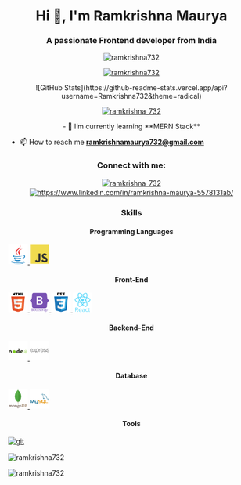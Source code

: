 <h1 align="center">Hi 👋, I'm Ramkrishna Maurya</h1>
<h3 align="center">A passionate Frontend developer from India</h3>

<p align="center"> <img src="https://komarev.com/ghpvc/?username=ramkrishna732&label=Profile%20views&color=0e75b6&style=flat" alt="ramkrishna732" /> </p>

<p align="center"> <a href="https://github.com/ryo-ma/github-profile-trophy"><img src="https://github-profile-trophy.vercel.app/?username=ramkrishna732" alt="ramkrishna732" /></a> </p>
<p align="center">
![GitHub Stats](https://github-readme-stats.vercel.app/api?username=Ramkrishna732&theme=radical)</p>


<p align="center"> <a href="https://twitter.com/ramkrishna_732" target="blank"><img src="https://img.shields.io/twitter/follow/ramkrishna_732?logo=twitter&style=for-the-badge" alt="ramkrishna_732" /></a> </p>
<p align="center">
- 🌱 I’m currently learning **MERN Stack**

- 📫 How to reach me **ramkrishnamaurya732@gmail.com**
</p>
<h3 align="center">Connect with me:</h3>
<p align="center">
<a href="https://twitter.com/ramkrishna_732" target="blank"><img align="center" src="https://raw.githubusercontent.com/rahuldkjain/github-profile-readme-generator/master/src/images/icons/Social/twitter.svg" alt="ramkrishna_732" height="30" width="40" /></a>
<a href="https://www.linkedin.com/in/ramkrishna-maurya-5578131ab/" target="blank"><img align="center" src="https://raw.githubusercontent.com/rahuldkjain/github-profile-readme-generator/master/src/images/icons/Social/linked-in-alt.svg" alt="https://www.linkedin.com/in/ramkrishna-maurya-5578131ab/" height="30" width="40" /></a>
</p>

<h3 align="center">Skills</h3>
<h4 align="center">Programming Languages</h4>

<a href="https://www.java.com" target="_blank" rel="noreferrer"> <img src="https://raw.githubusercontent.com/devicons/devicon/master/icons/java/java-original.svg" alt="java" width="40" height="40"/> </a> <a href="https://developer.mozilla.org/en-US/docs/Web/JavaScript" target="_blank" rel="noreferrer"> <img src="https://raw.githubusercontent.com/devicons/devicon/master/icons/javascript/javascript-original.svg" alt="javascript" width="40" height="40"/> </a>

<h4 align="center">Front-End</h4>

 <a align="center" href="https://www.w3.org/html/" target="_blank" rel="noreferrer"> <img src="https://raw.githubusercontent.com/devicons/devicon/master/icons/html5/html5-original-wordmark.svg" alt="html5" width="40" height="40"/> </a> <a  align="center" href="https://getbootstrap.com" target="_blank" rel="noreferrer"> <img src="https://raw.githubusercontent.com/devicons/devicon/master/icons/bootstrap/bootstrap-plain-wordmark.svg" alt="bootstrap" width="40" height="40"/> </a> <a href="https://www.w3schools.com/css/" target="_blank" rel="noreferrer"> <img src="https://raw.githubusercontent.com/devicons/devicon/master/icons/css3/css3-original-wordmark.svg" alt="css3" width="40" height="40"/> </a>  <a href="https://reactjs.org/" target="_blank" rel="noreferrer"> <img src="https://raw.githubusercontent.com/devicons/devicon/master/icons/react/react-original-wordmark.svg" alt="react" width="40" height="40"/> </a> 

<h4 align="center">Backend-End</h4>
  
 <a href="https://nodejs.org" target="_blank" rel="noreferrer"> <img src="https://raw.githubusercontent.com/devicons/devicon/master/icons/nodejs/nodejs-original-wordmark.svg" alt="nodejs" width="40" height="40"/> </a> <a href="https://expressjs.com" target="_blank" rel="noreferrer"> <img src="https://raw.githubusercontent.com/devicons/devicon/master/icons/express/express-original-wordmark.svg" alt="express" width="40" height="40"/> </a>

<h4 align="center">Database</h4>
<a href="https://www.mongodb.com/" target="_blank" rel="noreferrer"> <img src="https://raw.githubusercontent.com/devicons/devicon/master/icons/mongodb/mongodb-original-wordmark.svg" alt="mongodb" width="40" height="40"/> </a> <a href="https://www.mysql.com/" target="_blank" rel="noreferrer"> <img src="https://raw.githubusercontent.com/devicons/devicon/master/icons/mysql/mysql-original-wordmark.svg" alt="mysql" width="40" height="40"/> </a> 

  <h4 align="center">Tools</h4>
  <a href="https://git-scm.com/" target="_blank" rel="noreferrer"> <img src="https://www.vectorlogo.zone/logos/git-scm/git-scm-icon.svg" alt="git" width="40" height="40"/> </a> 
 
  
</p>
 
<p><img align="center" src="https://github-readme-stats.vercel.app/api/top-langs?username=ramkrishna732&show_icons=true&locale=en&layout=compact" alt="ramkrishna732" /></p> 

<!-- <p>&nbsp;<img align="center" src="https://github-readme-stats.vercel.app/api?username=ramkrishna732&show_icons=true&locale=en" alt="ramkrishna732" /></p>
 -->
<p><img align="center" src="https://github-readme-streak-stats.herokuapp.com/?user=ramkrishna732&" alt="ramkrishna732" /></p>
</center

